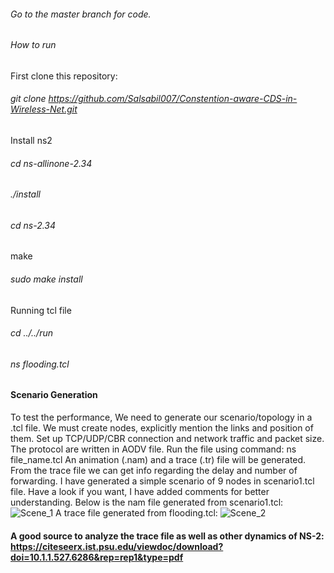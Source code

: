 ###### Go to the master branch for code. 
###### How to run                                                                                                                                                          
First clone this repository:                                                                                                                                          
###### git clone https://github.com/Salsabil007/Constention-aware-CDS-in-Wireless-Net.git                                                                                   

Install ns2                                                                                                                                                          
###### cd ns-allinone-2.34                                                                                                                                                 

###### ./install                                                                                                                                                           

###### cd ns-2.34                                                                                                                                                           

make                                                                                                                                                                 

###### sudo make install                                                                                                                                                   

Running tcl file                                                                                                                                                      
###### cd ../../run                                                                                                                                                         

###### ns flooding.tcl     

#### Scenario Generation
To test the performance, We need to generate our scenario/topology in a .tcl file. We must create nodes, explicitly mention the links and position of them. Set up TCP/UDP/CBR connection and network traffic and packet size. The protocol are written in AODV file.
Run the file using command: ns file_name.tcl
An animation (.nam) and a trace (.tr) file will be generated. From the trace file we can get info regarding the delay and number of forwarding. 
I have generated a simple scenario of 9 nodes in scenario1.tcl file. Have a look if you want, I have added comments for better understanding.
Below is the nam file generated from scenario1.tcl:
![Scene_1](https://user-images.githubusercontent.com/19349857/100922299-58428480-34a3-11eb-87ef-58cb58a51725.png)
A trace file generated from flooding.tcl:
![Scene_2](https://user-images.githubusercontent.com/19349857/100922309-5aa4de80-34a3-11eb-94bc-7de4dd4a9cbe.png)
#### A good source to analyze the trace file as well as other dynamics of NS-2: https://citeseerx.ist.psu.edu/viewdoc/download?doi=10.1.1.527.6286&rep=rep1&type=pdf  


